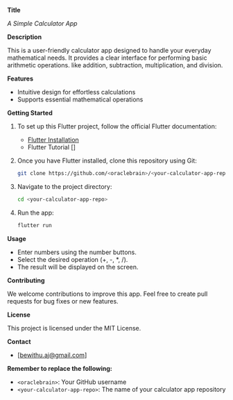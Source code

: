 **Title**

*A Simple Calculator App*

**Description**

This is a user-friendly calculator app designed to handle your everyday mathematical needs. It provides a clear interface for performing basic arithmetic operations. like addition, subtraction, multiplication, and division.

**Features**

* Intuitive design for effortless calculations
* Supports essential mathematical operations

**Getting Started**

1. To set up this Flutter project, follow the official Flutter documentation:

    - [Flutter Installation](https://docs.flutter.dev/get-started/install)
    - Flutter Tutorial []

2. Once you have Flutter installed, clone this repository using Git:

   ```bash
   git clone https://github.com/<oraclebrain>/<your-calculator-app-repo>.git
   ```

3. Navigate to the project directory:

   ```bash
   cd <your-calculator-app-repo>
   ```

4. Run the app:

   ```bash
   flutter run
   ```

**Usage**

* Enter numbers using the number buttons.
* Select the desired operation (+, -, *, /).
* The result will be displayed on the screen.

**Contributing**

We welcome contributions to improve this app. Feel free to create pull requests for bug fixes or new features.

**License**

This project is licensed under the MIT License.

**Contact**

* [bewithu.aj@gmail.com]

**Remember to replace the following:**

* `<oraclebrain>`: Your GitHub username
* `<your-calculator-app-repo>`: The name of your calculator app repository